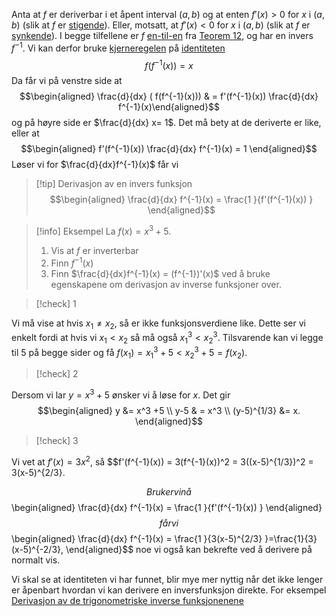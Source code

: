 Anta at $f$ er deriverbar i et åpent interval $(a,b)$ og at enten $f'(x) > 0$ for $x$ i $(a,b)$ (slik at $f$ er [stigende](2.1%20Derivasjon/Stigende%20og%20synkende%20funksjoner.md)). Eller, motsatt, at $f'(x) < 0$ for $x$ i $(a,b)$ (slik at $f$ er [synkende](2.1%20Derivasjon/Stigende%20og%20synkende%20funksjoner.md)). I begge tilfellene er $f$ [en-til-en](3.%20Spesielle%20funksjoner/En-til-en%20funksjoner.md) fra [Teorem 12](2.1%20Derivasjon/Stigende%20og%20synkende%20funksjoner.md), og har en invers $f^{-1}$. Vi kan derfor bruke [kjerneregelen](2.1%20Derivasjon/Kjerneregelen.md) på [identiteten](3.%20Spesielle%20funksjoner/Inverse%20funksjoner.md) 
$$
f(f^{-1}(x)) = x
$$
Da får vi på venstre side at
$$\begin{aligned} \frac{d}{dx} ( f(f^{-1}(x))) & =  f'(f^{-1}(x)) \frac{d}{dx} f^{-1}(x)\end{aligned}$$
og på høyre side er $\frac{d}{dx} x= 1$. Det må bety at de deriverte er like, eller at
$$\begin{aligned} f'(f^{-1}(x)) \frac{d}{dx} f^{-1}(x) = 1  \end{aligned}$$
Løser vi for $\frac{d}{dx}f^{-1}(x)$ får vi

> [!tip] Derivasjon av en invers funksjon
> $$\begin{aligned} \frac{d}{dx} f^{-1}(x) = \frac{1 }{f'(f^{-1}(x)) }   \end{aligned}$$  

> [!info] Eksempel 
> La $f(x) = x^3+5$.
> 1. Vis at $f$ er inverterbar
> 2. Finn $f^{-1}(x)$ 
> 3. Finn $\frac{d}{dx}f^{-1}(x) = (f^{-1})'(x)$ ved å bruke egenskapene om derivasjon av inverse funksjoner over.  

> [!check] 1
> 

Vi må vise at hvis $x_1 \neq x_2$, så er ikke funksjonsverdiene like. Dette ser vi enkelt fordi at hvis vi $x_1 < x_2$ så må også $x_1^3 < x_2^3$. Tilsvarende kan vi legge til 5 på begge sider og få $f(x_1) = x_1^3+5 < x_2^3+5 = f(x_2)$.

> [!check] 2
> 
 
Dersom vi lar $y = x^3+5$ ønsker vi å løse for $x$. Det gir
$$\begin{aligned} y  &= x^3 +5 \\  y-5 & = x^3 \\ (y-5)^{1/3} &= x.  \end{aligned}$$

> [!check] 3
> 

 Vi vet at $f'(x) = 3x^2$, så $$f'(f^{-1}(x)) = 3(f^{-1}(x))^2 = 3((x-5)^{1/3})^2 = 3(x-5)^{2/3}.
 
 $$  Bruker vi nå 
 $$\begin{aligned} \frac{d}{dx} f^{-1}(x) = \frac{1 }{f'(f^{-1}(x)) }   \end{aligned}$$  
 får vi
 $$\begin{aligned} \frac{d}{dx} f^{-1}(x) = \frac{1 }{3(x-5)^{2/3} }=\frac{1}{3}(x-5)^{-2/3},   \end{aligned}$$  noe vi også kan bekrefte ved å derivere på normalt vis. 


Vi skal se at identiteten vi har funnet, blir mye mer nyttig når det ikke lenger er åpenbart hvordan vi kan derivere en inversfunksjon direkte. For eksempel [Derivasjon av de trigonometriske inverse funksjonenene](3.%20Spesielle%20funksjoner/Derivasjon%20av%20de%20trigonometriske%20inverse%20funksjonenene.md)